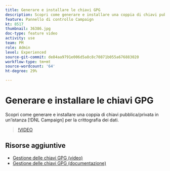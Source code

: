 ```yaml
---
title: Generare e installare le chiavi GPG
description: Scopri come generare e installare una coppia di chiavi pubblica/privata in un’istanza Campaign per la crittografia dei dati.
feature: Pannello di controllo Campaign
kt: 8517
thumbnail: 36386.jpg
doc-type: feature video
activity: use
team: PM
role: Admin
level: Experienced
source-git-commit: de84aa9791e006d5a8c8c70871b055a676883020
workflow-type: tm+mt
source-wordcount: '64'
ht-degree: 29%

---
```


# Generare e installare le chiavi GPG

Scopri come generare e installare una coppia di chiavi pubblica/privata in un’istanza [!DNL Campaign] per la crittografia dei dati.

>[!VIDEO](https://video.tv.adobe.com/v/36386?quality=12)

## Risorse aggiuntive

* [Gestione delle chiavi GPG (video)](./gpg-key-management-overview.md)
* [Gestione delle chiavi GPG (documentazione)](https://experienceleague.adobe.com/docs/control-panel/using/instances-settings/gpg-keys-management.html?lang=it)
